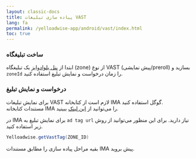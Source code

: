 ```yaml
---
layout: classic-docs
title: پیاده سازی تبلیغات VAST
lang: fa
permalink: /yelloadwise-app/android/vast/index.html
toc: true
---
```


### ساخت تبلیغگاه
ابتدا از [پنل یلوادوایز](https://business.yelloadwise.ir/) یک تبلیغگاه (zone) از نوع VAST (پیش نمایشی/preroll) بسازید و `zoneId` را زمان درخواست و نمایش تبلیغ استفاده کنید.

### درخواست و نمایش تبلیغ
برای نمایش تبلیغات VAST لازم است از کتابخانه IMA گوگل استفاده کنید.  
مستندات کتابخانه IMA را می‌توانید از [این لینک](https://developers.google.com/interactive-media-ads/docs/sdks/android) ببینید.  

در IMA برای نمایش تبلیغ به `ad tag url` نیاز دارید. برای این منظور می‌توانید از روش زیر استفاده کنید.

```java
Yelloadwise.getVastTag(ZONE_ID)
```
بقیه مراحل پیاده سازی را مطابق مستندات IMA پیش بروید.  
